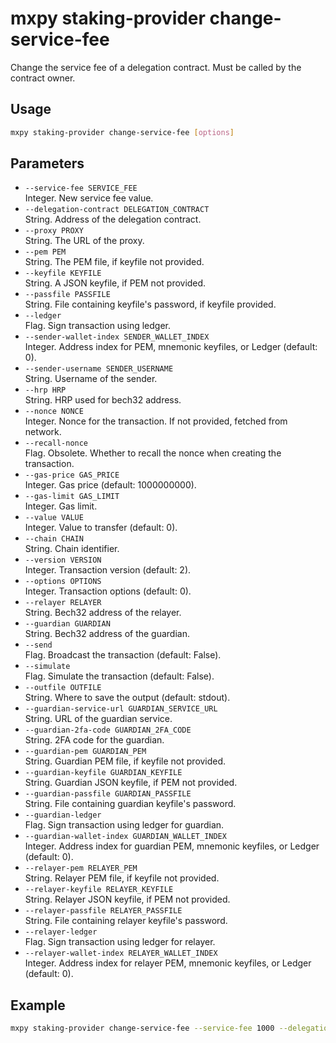 # mxpy staking-provider change-service-fee

Change the service fee of a delegation contract. Must be called by the contract owner.

## Usage

```bash
mxpy staking-provider change-service-fee [options]
```

## Parameters

- `--service-fee SERVICE_FEE`  
  Integer. New service fee value.
- `--delegation-contract DELEGATION_CONTRACT`  
  String. Address of the delegation contract.
- `--proxy PROXY`  
  String. The URL of the proxy.
- `--pem PEM`  
  String. The PEM file, if keyfile not provided.
- `--keyfile KEYFILE`  
  String. A JSON keyfile, if PEM not provided.
- `--passfile PASSFILE`  
  String. File containing keyfile's password, if keyfile provided.
- `--ledger`  
  Flag. Sign transaction using ledger.
- `--sender-wallet-index SENDER_WALLET_INDEX`  
  Integer. Address index for PEM, mnemonic keyfiles, or Ledger (default: 0).
- `--sender-username SENDER_USERNAME`  
  String. Username of the sender.
- `--hrp HRP`  
  String. HRP used for bech32 address.
- `--nonce NONCE`  
  Integer. Nonce for the transaction. If not provided, fetched from network.
- `--recall-nonce`  
  Flag. Obsolete. Whether to recall the nonce when creating the transaction.
- `--gas-price GAS_PRICE`  
  Integer. Gas price (default: 1000000000).
- `--gas-limit GAS_LIMIT`  
  Integer. Gas limit.
- `--value VALUE`  
  Integer. Value to transfer (default: 0).
- `--chain CHAIN`  
  String. Chain identifier.
- `--version VERSION`  
  Integer. Transaction version (default: 2).
- `--options OPTIONS`  
  Integer. Transaction options (default: 0).
- `--relayer RELAYER`  
  String. Bech32 address of the relayer.
- `--guardian GUARDIAN`  
  String. Bech32 address of the guardian.
- `--send`  
  Flag. Broadcast the transaction (default: False).
- `--simulate`  
  Flag. Simulate the transaction (default: False).
- `--outfile OUTFILE`  
  String. Where to save the output (default: stdout).
- `--guardian-service-url GUARDIAN_SERVICE_URL`  
  String. URL of the guardian service.
- `--guardian-2fa-code GUARDIAN_2FA_CODE`  
  String. 2FA code for the guardian.
- `--guardian-pem GUARDIAN_PEM`  
  String. Guardian PEM file, if keyfile not provided.
- `--guardian-keyfile GUARDIAN_KEYFILE`  
  String. Guardian JSON keyfile, if PEM not provided.
- `--guardian-passfile GUARDIAN_PASSFILE`  
  String. File containing guardian keyfile's password.
- `--guardian-ledger`  
  Flag. Sign transaction using ledger for guardian.
- `--guardian-wallet-index GUARDIAN_WALLET_INDEX`  
  Integer. Address index for guardian PEM, mnemonic keyfiles, or Ledger (default: 0).
- `--relayer-pem RELAYER_PEM`  
  String. Relayer PEM file, if keyfile not provided.
- `--relayer-keyfile RELAYER_KEYFILE`  
  String. Relayer JSON keyfile, if PEM not provided.
- `--relayer-passfile RELAYER_PASSFILE`  
  String. File containing relayer keyfile's password.
- `--relayer-ledger`  
  Flag. Sign transaction using ledger for relayer.
- `--relayer-wallet-index RELAYER_WALLET_INDEX`  
  Integer. Address index for relayer PEM, mnemonic keyfiles, or Ledger (default: 0).

## Example

```bash
mxpy staking-provider change-service-fee --service-fee 1000 --delegation-contract erd1... --proxy https://devnet-gateway.multiversx.com --pem owner.pem --send
